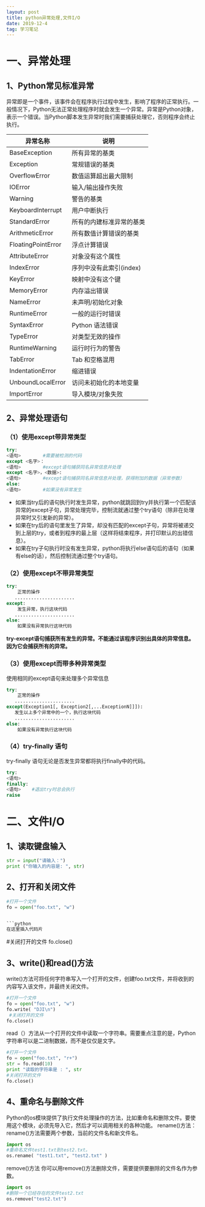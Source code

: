 ```yaml
---
layout: post
title: python异常处理,文件I/O
date: 2019-12-4
tag: 学习笔记
---
```



# 一、异常处理
## 1、Python常见标准异常
异常即是一个事件，该事件会在程序执行过程中发生，影响了程序的正常执行。一般情况下，Python无法正常处理程序时就会发生一个异常。异常是Python对象，表示一个错误。当Python脚本发生异常时我们需要捕获处理它，否则程序会终止执行。

|异常名称|说明  |
|--|--|
| BaseException | 所有异常的基类 |
| Exception | 	常规错误的基类 |
| OverflowError | 数值运算超出最大限制 |
|IOError| 输入/输出操作失败|
| Warning | 警告的基类 |
| KeyboardInterrupt | 用户中断执行 |
| StandardError| 所有的内建标准异常的基类 |
| ArithmeticError | 所有数值计算错误的基类 |
| FloatingPointError| 浮点计算错误 |
| AttributeError | 对象没有这个属性 |
| IndexError | 序列中没有此索引(index) |
| KeyError | 映射中没有这个键 |
| MemoryError| 内存溢出错误 |
| NameError | 未声明/初始化对象  |
| RuntimeError | 一般的运行时错误 |
| SyntaxError| Python 语法错误|
| TypeError |	对类型无效的操作|
| RuntimeWarning|运行时行为的警告 |
| TabError|Tab 和空格混用 |
| IndentationError|	缩进错误 |
| UnboundLocalError|访问未初始化的本地变量 |
| ImportError|	导入模块/对象失败 |

## 2、异常处理语句
###  （1）使用except带异常类型
```python
try:
<语句>        #需要被检测的代码
except <名字>：
<语句>        #except语句捕获同名异常信息并处理
except <名字>，<数据>:
<语句>        #except语句捕获同名异常信息并处理，获得附加的数据（异常参数）
else:
<语句>        #如果没有异常发生
```

 - 如果当try后的语句执行时发生异常，python就跳回到try并执行第一个匹配该异常的except子句，异常处理完毕，控制流就通过整个try语句（除非在处理异常时又引发新的异常）。
 - 如果在try后的语句里发生了异常，却没有匹配的except子句，异常将被递交到上层的try，或者到程序的最上层（这样将结束程序，并打印默认的出错信息）。
 - 如果在try子句执行时没有发生异常，python将执行else语句后的语句（如果有else的话），然后控制流通过整个try语句。
###  （2）使用except不带异常类型

```python
try:
    正常的操作
   ......................
except:
    发生异常，执行这块代码
   ......................
else:
    如果没有异常执行这块代码
```
**try-except语句捕获所有发生的异常。不能通过该程序识别出具体的异常信息。因为它会捕获所有的异常。**
###  （3）使用except而带多种异常类型
使用相同的except语句来处理多个异常信息

```python
try:
    正常的操作
   ......................
except(Exception1[, Exception2[,...ExceptionN]]]):
   发生以上多个异常中的一个，执行这块代码
   ......................
else:
    如果没有异常执行这块代码
```

### （4）try-finally 语句
try-finally 语句无论是否发生异常都将执行finally中的代码。

```python
try:
<语句>
finally:
<语句>    #退出try时总会执行
raise
```
# 二、文件I/O
## 1、读取键盘输入

```python
str = input("请输入：")
print ("你输入的内容是: ", str)
```
##  2、打开和关闭文件

```python
#打开一个文件
fo = open("foo.txt", "w")


```python
在这里插入代码片
```

#关闭打开的文件
fo.close()

##  3、write()和read()方法
write()方法可将任何字符串写入一个打开的文件，创建foo.txt文件，并将收到的内容写入该文件，并最终关闭文件。

```python
#打开一个文件
fo = open("foo.txt", "w")
fo.write( "DJI\n")
 #关闭打开的文件
fo.close()
```

read（）方法从一个打开的文件中读取一个字符串。需要重点注意的是，Python字符串可以是二进制数据，而不是仅仅是文字。

```python
#打开一个文件
fo = open("foo.txt", "r+")
str = fo.read(10)
print "读取的字符串是 : ", str
#关闭打开的文件
fo.close()
```
##  4、重命名与删除文件
Python的os模块提供了执行文件处理操作的方法，比如重命名和删除文件。要使用这个模块，必须先导入它，然后才可以调用相关的各种功能。
rename()方法：
rename()方法需要两个参数，当前的文件名和新文件名。

```python
import os
#重命名文件test1.txt到test2.txt。
os.rename( "test1.txt", "test2.txt" )
```
remove()方法
你可以用remove()方法删除文件，需要提供要删除的文件名作为参数。

```python
import os
#删除一个已经存在的文件test2.txt
os.remove("test2.txt")
```
